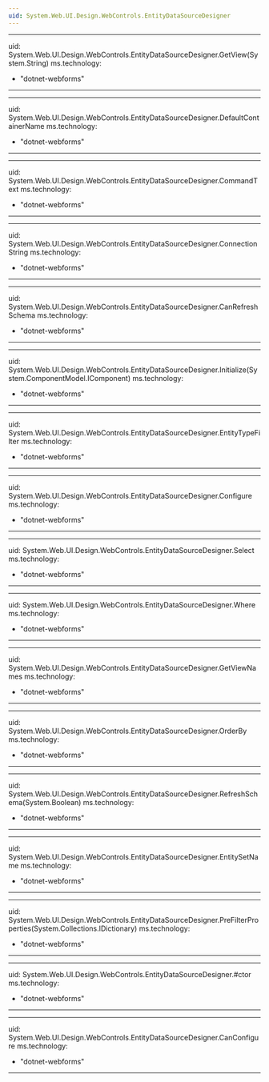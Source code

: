 ```yaml
---
uid: System.Web.UI.Design.WebControls.EntityDataSourceDesigner
---
```


---
uid: System.Web.UI.Design.WebControls.EntityDataSourceDesigner.GetView(System.String)
ms.technology: 
  - "dotnet-webforms"
---

---
uid: System.Web.UI.Design.WebControls.EntityDataSourceDesigner.DefaultContainerName
ms.technology: 
  - "dotnet-webforms"
---

---
uid: System.Web.UI.Design.WebControls.EntityDataSourceDesigner.CommandText
ms.technology: 
  - "dotnet-webforms"
---

---
uid: System.Web.UI.Design.WebControls.EntityDataSourceDesigner.ConnectionString
ms.technology: 
  - "dotnet-webforms"
---

---
uid: System.Web.UI.Design.WebControls.EntityDataSourceDesigner.CanRefreshSchema
ms.technology: 
  - "dotnet-webforms"
---

---
uid: System.Web.UI.Design.WebControls.EntityDataSourceDesigner.Initialize(System.ComponentModel.IComponent)
ms.technology: 
  - "dotnet-webforms"
---

---
uid: System.Web.UI.Design.WebControls.EntityDataSourceDesigner.EntityTypeFilter
ms.technology: 
  - "dotnet-webforms"
---

---
uid: System.Web.UI.Design.WebControls.EntityDataSourceDesigner.Configure
ms.technology: 
  - "dotnet-webforms"
---

---
uid: System.Web.UI.Design.WebControls.EntityDataSourceDesigner.Select
ms.technology: 
  - "dotnet-webforms"
---

---
uid: System.Web.UI.Design.WebControls.EntityDataSourceDesigner.Where
ms.technology: 
  - "dotnet-webforms"
---

---
uid: System.Web.UI.Design.WebControls.EntityDataSourceDesigner.GetViewNames
ms.technology: 
  - "dotnet-webforms"
---

---
uid: System.Web.UI.Design.WebControls.EntityDataSourceDesigner.OrderBy
ms.technology: 
  - "dotnet-webforms"
---

---
uid: System.Web.UI.Design.WebControls.EntityDataSourceDesigner.RefreshSchema(System.Boolean)
ms.technology: 
  - "dotnet-webforms"
---

---
uid: System.Web.UI.Design.WebControls.EntityDataSourceDesigner.EntitySetName
ms.technology: 
  - "dotnet-webforms"
---

---
uid: System.Web.UI.Design.WebControls.EntityDataSourceDesigner.PreFilterProperties(System.Collections.IDictionary)
ms.technology: 
  - "dotnet-webforms"
---

---
uid: System.Web.UI.Design.WebControls.EntityDataSourceDesigner.#ctor
ms.technology: 
  - "dotnet-webforms"
---

---
uid: System.Web.UI.Design.WebControls.EntityDataSourceDesigner.CanConfigure
ms.technology: 
  - "dotnet-webforms"
---
